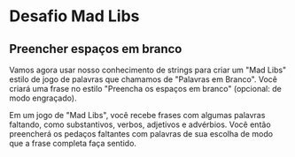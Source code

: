 # Desafio Mad Libs
## Preencher espaços em branco
Vamos agora usar nosso conhecimento de strings para criar um "Mad Libs" estilo de jogo de palavras que chamamos de "Palavras em Branco". Você criará uma frase no estilo "Preencha os espaços em branco" (opcional: de modo engraçado).

Em um jogo de "Mad Libs", você recebe frases com algumas palavras faltando, como substantivos, verbos, adjetivos e advérbios. Você então preencherá os pedaços faltantes com palavras de sua escolha de modo que a frase completa faça sentido.

